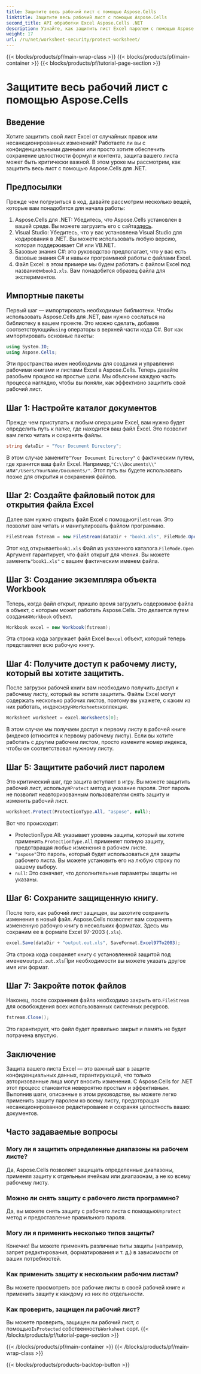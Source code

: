 ```yaml
---
title: Защитите весь рабочий лист с помощью Aspose.Cells
linktitle: Защитите весь рабочий лист с помощью Aspose.Cells
second_title: API обработки Excel Aspose.Cells .NET
description: Узнайте, как защитить лист Excel паролем с помощью Aspose.Cells для .NET. Пошаговое руководство по легкой защите данных.
weight: 17
url: /ru/net/worksheet-security/protect-worksheet/
---
```


{{< blocks/products/pf/main-wrap-class >}}
{{< blocks/products/pf/main-container >}}
{{< blocks/products/pf/tutorial-page-section >}}

# Защитите весь рабочий лист с помощью Aspose.Cells

## Введение
Хотите защитить свой лист Excel от случайных правок или несанкционированных изменений? Работаете ли вы с конфиденциальными данными или просто хотите обеспечить сохранение целостности формул и контента, защита вашего листа может быть критически важной. В этом уроке мы рассмотрим, как защитить весь лист с помощью Aspose.Cells для .NET.
## Предпосылки
Прежде чем погрузиться в код, давайте рассмотрим несколько вещей, которые вам понадобятся для начала работы:
1.  Aspose.Cells для .NET: Убедитесь, что Aspose.Cells установлен в вашей среде. Вы можете загрузить его с сайта[здесь](https://releases.aspose.com/cells/net/).
2. Visual Studio: Убедитесь, что у вас установлена Visual Studio для кодирования в .NET. Вы можете использовать любую версию, которая поддерживает C# или VB.NET.
3. Базовые знания C#: это руководство предполагает, что у вас есть базовые знания C# и навыки программной работы с файлами Excel.
4.  Файл Excel: в этом примере мы будем работать с файлом Excel под названием`book1.xls`. Вам понадобится образец файла для экспериментов.
## Импортные пакеты
 Первый шаг — импортировать необходимые библиотеки. Чтобы использовать Aspose.Cells для .NET, вам нужно сослаться на библиотеку в вашем проекте. Это можно сделать, добавив соответствующий`using` операторы в верхней части кода C#.
Вот как импортировать основные пакеты:
```csharp
using System.IO;
using Aspose.Cells;
```
Эти пространства имен необходимы для создания и управления рабочими книгами и листами Excel в Aspose.Cells.
Теперь давайте разобьем процесс на простые шаги. Мы объясним каждую часть процесса наглядно, чтобы вы поняли, как эффективно защитить свой рабочий лист.
## Шаг 1: Настройте каталог документов
Прежде чем приступать к любым операциям Excel, вам нужно будет определить путь к папке, где находится ваш файл Excel. Это позволит вам легко читать и сохранять файлы.
```csharp
string dataDir = "Your Document Directory";
```
 В этом случае замените`"Your Document Directory"` с фактическим путем, где хранится ваш файл Excel. Например,`"C:\\Documents\\"` или`"/Users/YourName/Documents/"`. Этот путь вы будете использовать позже для открытия и сохранения файлов.
## Шаг 2: Создайте файловый поток для открытия файла Excel
 Далее вам нужно открыть файл Excel с помощью`FileStream`. Это позволит вам читать и манипулировать файлом программно.
```csharp
FileStream fstream = new FileStream(dataDir + "book1.xls", FileMode.Open);
```
 Этот код открывает`book1.xls` Файл из указанного каталога.`FileMode.Open` Аргумент гарантирует, что файл открыт для чтения. Вы можете заменить`"book1.xls"` с вашим фактическим именем файла.
## Шаг 3: Создание экземпляра объекта Workbook
 Теперь, когда файл открыт, пришло время загрузить содержимое файла в объект, с которым может работать Aspose.Cells. Это делается путем создания`Workbook` объект.
```csharp
Workbook excel = new Workbook(fstream);
```
 Эта строка кода загружает файл Excel в`excel` объект, который теперь представляет всю рабочую книгу.
## Шаг 4: Получите доступ к рабочему листу, который вы хотите защитить.
 После загрузки рабочей книги вам необходимо получить доступ к рабочему листу, который вы хотите защитить. Файлы Excel могут содержать несколько рабочих листов, поэтому вы укажете, с каким из них работать, индексируя`Worksheets`коллекция.
```csharp
Worksheet worksheet = excel.Worksheets[0];
```
 В этом случае мы получаем доступ к первому листу в рабочей книге (индекс`0` (относится к первому рабочему листу). Если вы хотите работать с другим рабочим листом, просто измените номер индекса, чтобы он соответствовал нужному листу.
## Шаг 5: Защитите рабочий лист паролем
 Это критический шаг, где защита вступает в игру. Вы можете защитить рабочий лист, используя`Protect` метод и указание пароля. Этот пароль не позволит неавторизованным пользователям снять защиту и изменить рабочий лист.
```csharp
worksheet.Protect(ProtectionType.All, "aspose", null);
```
Вот что происходит:
-  ProtectionType.All: указывает уровень защиты, который вы хотите применить.`ProtectionType.All` применяет полную защиту, предотвращая любые изменения в рабочем листе.
- `"aspose"`Это пароль, который будет использоваться для защиты рабочего листа. Вы можете установить его на любую строку по вашему выбору.
- `null`: Это означает, что дополнительные параметры защиты не указаны.
## Шаг 6: Сохраните защищенную книгу.
После того, как рабочий лист защищен, вы захотите сохранить изменения в новый файл. Aspose.Cells позволяет вам сохранять измененную рабочую книгу в нескольких форматах. Здесь мы сохраним ее в формате Excel 97-2003 (`.xls`).
```csharp
excel.Save(dataDir + "output.out.xls", SaveFormat.Excel97To2003);
```
 Эта строка кода сохраняет книгу с установленной защитой под именем`output.out.xls`При необходимости вы можете указать другое имя или формат.
## Шаг 7: Закройте поток файлов
 Наконец, после сохранения файла необходимо закрыть его.`FileStream` для освобождения всех использованных системных ресурсов.
```csharp
fstream.Close();
```
Это гарантирует, что файл будет правильно закрыт и память не будет потрачена впустую.
## Заключение
Защита вашего листа Excel — это важный шаг в защите конфиденциальных данных, гарантирующий, что только авторизованные лица могут вносить изменения. С Aspose.Cells for .NET этот процесс становится невероятно простым и эффективным. Выполнив шаги, описанные в этом руководстве, вы можете легко применить защиту паролем ко всему листу, предотвращая несанкционированное редактирование и сохраняя целостность ваших документов.
## Часто задаваемые вопросы
### Могу ли я защитить определенные диапазоны на рабочем листе?  
Да, Aspose.Cells позволяет защищать определенные диапазоны, применяя защиту к отдельным ячейкам или диапазонам, а не ко всему рабочему листу.
### Можно ли снять защиту с рабочего листа программно?  
 Да, вы можете снять защиту с рабочего листа с помощью`Unprotect` метод и предоставление правильного пароля.
### Могу ли я применить несколько типов защиты?  
Конечно! Вы можете применять различные типы защиты (например, запрет редактирования, форматирования и т. д.) в зависимости от ваших потребностей.
### Как применить защиту к нескольким рабочим листам?  
Вы можете просмотреть все рабочие листы в своей рабочей книге и применить защиту к каждому из них по отдельности.
### Как проверить, защищен ли рабочий лист?  
 Вы можете проверить, защищен ли рабочий лист, с помощью`IsProtected` собственность`Worksheet` сорт.
{{< /blocks/products/pf/tutorial-page-section >}}

{{< /blocks/products/pf/main-container >}}
{{< /blocks/products/pf/main-wrap-class >}}

{{< blocks/products/products-backtop-button >}}
